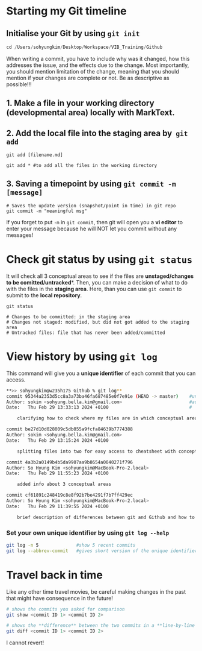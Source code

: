 # Starting my Git timeline

## Initialise your Git by using `git init`

```Go
cd /Users/sohyungkim/Desktop/Workspace/VIB_Training/Github
```

When writing a commit, you have to include why was it changed, how this addresses the issue, and the effects due to the change. Most importantly, you should mention limitation of the change, meaning that you should mention if your changes are complete or not. Be as descriptive as possible!!!

## 1. Make a file in your working directory (developmental area) locally with MarkText.

## 2. Add the local file into the staging area by  `git add`

```
git add [filename.md]

git add * #to add all the files in the working directory 
```

## 3. Saving a timepoint by using `git commit -m [message]`

```
# Saves the update version (snapshot/point in time) in git repo
git commit -m "meaningful msg"
```

If you forget to put `-m` in `git commit`, then git will open you a **vi editor** to enter your message because he will NOT let you commit without any messages!

# Check git status by using `git status`

It will check all 3 conceptual areas to see if the files are **unstaged/changes to be comitted/untracked***. Then, you can make a decision of what to do with the files in the **staging area**. Here, than you can use `git commit` to submit to the **local repository**.

```
git status

# Changes to be committed: in the staging area
# Changes not staged: modified, but did not got added to the staging area
# Untracked files: file that has never been added/committed
```

# View history by using `git log`

This command will give you a **unique identifier** of each commit that you can access.

```bash
**>> sohyungkim@w235h175 Github % git log**
commit 95344a2353d5cc8a3a73ba46fa687485e0f7e91e (HEAD -> master)    #unique identifier
Author: sokim <sohyung.bella.kim@gmail.com>                         #author information
Date:   Thu Feb 29 13:33:13 2024 +0100                              #

    clarifying how to check where my files are in which conceptual areas and learned how to put all files to the staging area by using REGEX

commit be27d10d028009c5db055a9fcfa84639b7774388
Author: sokim <sohyung.bella.kim@gmail.com>
Date:   Thu Feb 29 13:15:24 2024 +0100

    splitting files into two for easy access to cheatsheet with concepts

commit 4a3b2a0149b4b5da9907aa9b8654a0040271f796
Author: So Hyung Kim <sohyungkim@MacBook-Pro-2.local>
Date:   Thu Feb 29 11:55:23 2024 +0100

    added info about 3 conceptual areas

commit cf61891c248419c8e8f92b7be4291f7b7ff429ec
Author: So Hyung Kim <sohyungkim@MacBook-Pro-2.local>
Date:   Thu Feb 29 11:39:55 2024 +0100

    brief description of differences between git and Github and how to get started with gi
```

### Set your own unique identifier by using `git log --help`

```bash
git log -n 5              #show 5 recent commits
git log --abbrev-commit   #gives short version of the unique identifier
```

# Travel back in time

Like any other time travel movies, be careful making changes in the past that might have consequence in the future!

```bash
# shows the commits you asked for comparison
git show <commit ID 1> <commit ID 2>
```

```bash
# shows the **difference** between the two commits in a **line-by-line comparison**
git diff <commit ID 1> <commit ID 2>
```



I cannot revert!
